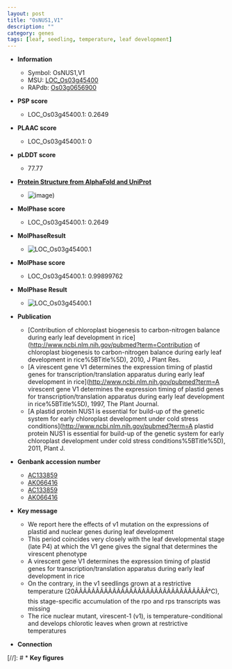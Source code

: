 ```yaml
---
layout: post
title: "OsNUS1,V1"
description: ""
category: genes
tags: [leaf, seedling, temperature, leaf development]
---
```


* **Information**  
    + Symbol: OsNUS1,V1  
    + MSU: [LOC_Os03g45400](http://rice.plantbiology.msu.edu/cgi-bin/ORF_infopage.cgi?orf=LOC_Os03g45400)  
    + RAPdb: [Os03g0656900](http://rapdb.dna.affrc.go.jp/viewer/gbrowse_details/irgsp1?name=Os03g0656900)  

* **PSP score**  
    + LOC_Os03g45400.1: 0.2649 

* **PLAAC score**  
    + LOC_Os03g45400.1: 0 

* **pLDDT score**
    + 77.77

* **[Protein Structure from AlphaFold and UniProt](https://www.uniprot.org/uniprotkb/Q7Y092/entry#structure)**
    + ![image](https://ricepsp.github.io/images/Q7/AF-Q7Y092-F1.png))

* **MolPhase score**
    + LOC_Os03g45400.1: 0.2649

* **MolPhaseResult**
    + ![LOC_Os03g45400.1](https://ricepsp.github.io/pictures/LOC_Os03g/LOC_Os03g45400.1.png)

* **MolPhase score**
    + LOC_Os03g45400.1: 0.99899762

* **MolPhase Result**
    + ![LOC_Os03g45400.1](https://304243504.github.io/Pictures/LOC_Os03g/LOC_Os03g45400.1.png)

* **Publication**  
    + [Contribution of chloroplast biogenesis to carbon-nitrogen balance during early leaf development in rice](http://www.ncbi.nlm.nih.gov/pubmed?term=Contribution of chloroplast biogenesis to carbon-nitrogen balance during early leaf development in rice%5BTitle%5D), 2010, J Plant Res.
    + [A virescent gene V1 determines the expression timing of plastid genes for transcription/translation apparatus during early leaf development in rice](http://www.ncbi.nlm.nih.gov/pubmed?term=A virescent gene V1 determines the expression timing of plastid genes for transcription/translation apparatus during early leaf development in rice%5BTitle%5D), 1997, The Plant Journal.
    + [A plastid protein NUS1 is essential for build-up of the genetic system for early chloroplast development under cold stress conditions](http://www.ncbi.nlm.nih.gov/pubmed?term=A plastid protein NUS1 is essential for build-up of the genetic system for early chloroplast development under cold stress conditions%5BTitle%5D), 2011, Plant J.

* **Genbank accession number**  
    + [AC133859](http://www.ncbi.nlm.nih.gov/nuccore/AC133859)
    + [AK066416](http://www.ncbi.nlm.nih.gov/nuccore/AK066416)
    + [AC133859](http://www.ncbi.nlm.nih.gov/nuccore/AC133859)
    + [AK066416](http://www.ncbi.nlm.nih.gov/nuccore/AK066416)

* **Key message**  
    + We report here the effects of v1 mutation on the expressions of plastid and nuclear genes during leaf development
    + This period coincides very closely with the leaf developmental stage (late P4) at which the V1 gene gives the signal that determines the virescent phenotype
    + A virescent gene V1 determines the expression timing of plastid genes for transcription/translation apparatus during early leaf development in rice
    + On the contrary, in the v1 seedlings grown at a restrictive temperature (20ÃÂÃÂÃÂÃÂÃÂÃÂÃÂÃÂÃÂÃÂÃÂÃÂÃÂÃÂÃÂÃÂ°C), this stage-specific accumulation of the rpo and rps transcripts was missing
    + The rice nuclear mutant, virescent-1 (v1), is temperature-conditional and develops chlorotic leaves when grown at restrictive temperatures

* **Connection**  

[//]: # * **Key figures**  


